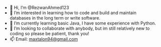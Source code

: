 - 👋 Hi, I’m @RezwanAhmed123
- 👀 I’m interested in learning how to code and build and maintain databases in the long term or write software.
- 🌱 I’m currently learning basic Java, I have some experience with Python.
- 💞️ I’m looking to collaborate with anybody, but im still relatively new to coding so please be patient, thank you!
- 📫 Email: maxtalon94@gmail.com

<!---
RezwanAhmed123/RezwanAhmed123 is a ✨ special ✨ repository because its `README.md` (this file) appears on your GitHub profile.
You can click the Preview link to take a look at your changes.
--->
